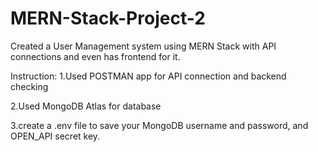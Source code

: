 # MERN-Stack-Project-2
Created a User Management system using MERN Stack with API connections and even has frontend for it.

Instruction:
1.Used POSTMAN app for API connection and backend checking

2.Used MongoDB Atlas for database

3.create a .env file to save your MongoDB username and password, and OPEN_API secret key.
